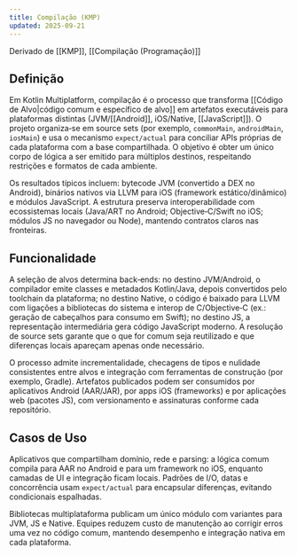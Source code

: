 ```yaml
---
title: Compilação (KMP)
updated: 2025-09-21
---
```

Derivado de [[KMP]], [[Compilação (Programação)]]

## Definição

Em Kotlin Multiplatform, compilação é o processo que transforma [[Código de Alvo|código comum e específico de alvo]] em artefatos executáveis para plataformas distintas (JVM/[[Android]], iOS/Native, [[JavaScript]]). O projeto organiza‑se em source sets (por exemplo, `commonMain`, `androidMain`, `iosMain`) e usa o mecanismo `expect/actual` para conciliar APIs próprias de cada plataforma com a base compartilhada. O objetivo é obter um único corpo de lógica a ser emitido para múltiplos destinos, respeitando restrições e formatos de cada ambiente.

Os resultados típicos incluem: bytecode JVM (convertido a DEX no Android), binários nativos via LLVM para iOS (framework estático/dinâmico) e módulos JavaScript. A estrutura preserva interoperabilidade com ecossistemas locais (Java/ART no Android; Objective‑C/Swift no iOS; módulos JS no navegador ou Node), mantendo contratos claros nas fronteiras.

## Funcionalidade

A seleção de alvos determina back‑ends: no destino JVM/Android, o compilador emite classes e metadados Kotlin/Java, depois convertidos pelo toolchain da plataforma; no destino Native, o código é baixado para LLVM com ligações a bibliotecas do sistema e interop de C/Objective‑C (ex.: geração de cabeçalhos para consumo em Swift); no destino JS, a representação intermediária gera código JavaScript moderno. A resolução de source sets garante que o que for comum seja reutilizado e que diferenças locais apareçam apenas onde necessário.

O processo admite incrementalidade, checagens de tipos e nulidade consistentes entre alvos e integração com ferramentas de construção (por exemplo, Gradle). Artefatos publicados podem ser consumidos por aplicativos Android (AAR/JAR), por apps iOS (frameworks) e por aplicações web (pacotes JS), com versionamento e assinaturas conforme cada repositório.

## Casos de Uso

Aplicativos que compartilham domínio, rede e parsing: a lógica comum compila para AAR no Android e para um framework no iOS, enquanto camadas de UI e integração ficam locais. Padrões de I/O, datas e concorrência usam `expect/actual` para encapsular diferenças, evitando condicionais espalhadas.

Bibliotecas multiplataforma publicam um único módulo com variantes para JVM, JS e Native. Equipes reduzem custo de manutenção ao corrigir erros uma vez no código comum, mantendo desempenho e integração nativa em cada plataforma.

